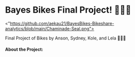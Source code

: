 # Bayes Bikes Final Project! 🧑🏼‍💻


<"https://github.com/aekau21/BayesBikes-Bikeshare-analytics/blob/main/Chaminade-Seal.png">
  


Final Project of Bikes by Anson, Sydney, Kole, and Lela 🚴🏼‍♀️

#### About the Project:
